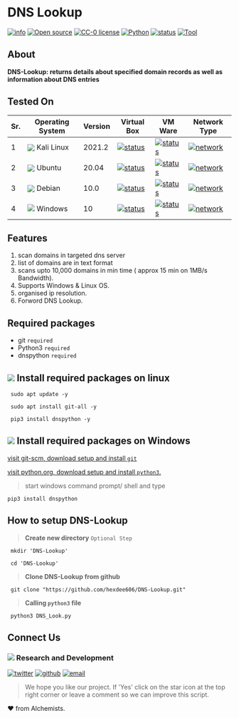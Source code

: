 
# DNS Lookup 

[![info](https://badgen.net/badge/Project/Info/blue?icon=information)](https://github.com/hexdee606/DNS-Lookup#readme)
[![Open source](https://badgen.net/badge/Open%20Source%3F/Yes%20%21/blue)](#)
[![CC-0 license](https://img.shields.io/badge/License-CC--0-blue.svg)](https://github.com/hexdee606/DNS-Lookup/blob/main/LICENSE)
[![Python](https://badgen.net/badge/Made%20with/Python3/blue)](https://github.com/hexdee606/DNS-Lookup#readme)
[![status](https://badgen.net/badge/Status/Beta/yellow)](#)
[![Tool](https://badgen.net/badge/Passive/Tool/blue)](#)

## **About**

**DNS-Lookup: returns details about specified domain records as well as information about DNS entries**

## Tested On 

 Sr. | Operating System | Version | Virtual Box | VM Ware | Network Type |
--- | --- | --- | --- | --- | --- |
1 | <img align="center" src="https://img.icons8.com/color/25/000000/kali-linux.png">  Kali Linux</img > | 2021.2 | [![status](https://badgen.net/github/status/micromatch/micromatch/4.0.1)](https://github.com/hexdee606/DNS-Lookup/blob/main/README.md#tested-on)| [![status](https://badgen.net/github/status/micromatch/micromatch/4.0.1)](https://github.com/hexdee606/DNS-Lookup/blob/main/README.md#tested-on)| [![network](https://badgen.net/badge/Network/NAT/brown)](https://github.com/hexdee606/DNS-Lookup/blob/main/README.md#tested-on) |
2 | <img align="center" src="https://img.icons8.com/ios/25/000000/ubuntu.png">  Ubuntu</img > | 20.04 | [![status](https://badgen.net/github/status/micromatch/micromatch/4.0.1)](https://github.com/hexdee606/DNS-Lookup/blob/main/README.md#tested-on)| [![status](https://badgen.net/github/status/micromatch/micromatch/4.0.1)](https://github.com/hexdee606/DNS-Lookup/blob/main/README.md#tested-on)| [![network](https://badgen.net/badge/Network/NAT/brown)](https://github.com/hexdee606/DNS-Lookup/blob/main/README.md#tested-on) |
3 | <img align="center" src="https://img.icons8.com/ios-glyphs/25/000000/debian.png">  Debian</img > | 10.0 | [![status](https://badgen.net/github/status/micromatch/micromatch/4.0.1)](https://github.com/hexdee606/DNS-Lookup/blob/main/README.md#tested-on)| [![status](https://badgen.net/github/status/micromatch/micromatch/4.0.1)](https://github.com/hexdee606/DNS-Lookup/blob/main/README.md#tested-on)| [![network](https://badgen.net/badge/Network/NAT/brown)](https://github.com/hexdee606/DNS-Lookup/blob/main/README.md#tested-on) |
4 | <img src="https://img.icons8.com/windows/25/000000/windows-10.png"/>  Windows</img > | 10 | [![status](https://badgen.net/github/status/micromatch/micromatch/4.0.1)](https://github.com/hexdee606/DNS-Lookup/blob/main/README.md#tested-on)| [![status](https://badgen.net/github/status/micromatch/micromatch/4.0.1)](https://github.com/hexdee606/DNS-Lookup/blob/main/README.md#tested-on)| [![network](https://badgen.net/badge/Network/NAT/brown)](https://github.com/hexdee606/DNS-Lookup/blob/main/README.md#tested-on) |
 
## **Features** 

1. scan domains in targeted dns server
2. list of domains are in text format
3. scans upto 10,000 domains in min time ( approx 15 min on 1MB/s Bandwidth).
4. Supports Windows & Linux OS.
5. organised ip resolution.
6. Forword DNS Lookup.


## **Required packages**
- git `required`
- Python3 `required`
- dnspython `required`


## <img src="https://img.icons8.com/color/25/000000/linux--v1.png"/> Install required packages on linux
```console
 sudo apt update -y
```
```console
 sudo apt install git-all -y
```
```console
 pip3 install dnspython -y
```

## <img src="https://img.icons8.com/color/25/ffffff/windows-11.png"/> Install required packages on Windows

[visit git-scm, download setup and install `git`](https://git-scm.com/downloads "Download git")

[visit python.org, download setup and install `python3`.](https://www.python.org/ "Download Python3")

>start windows command prompt/ shell and type
```console
pip3 install dnspython
```

## How to setup DNS-Lookup

>**Create new directory** `Optional Step`
```console
 mkdir 'DNS-Lookup'
```
```console
 cd 'DNS-Lookup'
```

>**Clone DNS-Lookup from github**
```console
 git clone "https://github.com/hexdee606/DNS-Lookup.git"
```

>**Calling `python3` file**
```console 
 python3 DNS_Look.py
```
## Connect Us

### <img src="https://img.icons8.com/color/20/000000/developer--v2.png"/> Research and Development

[![twitter](https://badgen.net/badge/icon/hexdee606?icon=twitter&label)](https://twitter.com/hexdee606)
[![github](https://badgen.net/badge/icon/hexdee606?icon=github&label)](https://github.com/hexdee606)
[![email](https://badgen.net/badge/email/hexdee606/blue)](mailto:hexdee606@gmail.com)

>We hope you like our project. If 'Yes' click on the star icon at the top right corner or leave a comment so we can improve this script.

:heart: from Alchemists.
